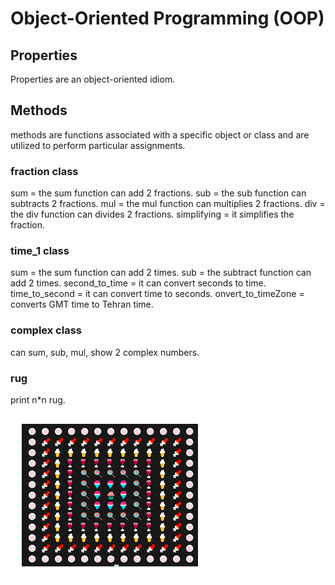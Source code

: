 # Object-Oriented Programming (OOP)

## Properties
Properties are an object-oriented idiom.

## Methods
methods are functions associated with a specific object or class and are utilized to perform particular assignments.

### fraction class
sum = the sum function can add 2 fractions.
sub = the sub function can subtracts 2 fractions.
mul = the mul function can multiplies 2 fractions.
div = the div function can divides 2 fractions.
simplifying = it simplifies the fraction.

### time_1 class
sum = the sum function can add 2 times. 
sub = the subtract function can add 2 times. 
second_to_time = it can convert seconds to time.
time_to_second = it can convert time to seconds.
onvert_to_timeZone = converts GMT time to Tehran time.

### complex class
can sum, sub, mul, show 2 complex numbers.

### rug
print n*n rug.

![screen shot](Rug/rug_result.png)
